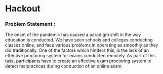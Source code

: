 # Hackout
### Problem Statement : 
The onset of the pandemic has caused a paradigm shift in the way education is conducted. We have seen schools and colleges conducting classes online, and face various problems in operating as smoothly as they did traditionally. One of the factors which hinders this, is the lack of an effective proctoring system for exams conducted remotely. As part of this task, participants have to create an effective exam proctoring system to detect malpractices during conduction of an online exam.
